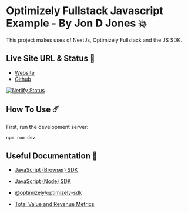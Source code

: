 # Optimizely Fullstack Javascript Example - By Jon D Jones 💥

This project makes uses of NextJs, Optimizely Fullstack and the JS SDK.

## Live Site URL & Status 👺

- [Website](https://optimizely-fullstack-javascript.netlify.app/)
- [Github](https://github.com/jondjones-poc/optimizely-fullstack-javascript)

[![Netlify Status](https://api.netlify.com/api/v1/badges/a65a335f-f152-4d5e-8c84-5bf094f10519/deploy-status)](https://app.netlify.com/sites/optimizely-fullstack-javascript/deploys)

## How To Use ☄️

First, run the development server:

```bash
npm run dev
```

## Useful Documentation 📄

- [JavaScript (Browser) SDK](https://docs.developers.optimizely.com/full-stack/docs/javascript-sdk)

- [JavaScript (Node) SDK](https://docs.developers.optimizely.com/full-stack/docs/javascript-node-sdk)

- [@optimizely/optimizely-sdk](https://www.npmjs.com/package/@optimizely/optimizely-sdk)

- [Total Value and Revenue Metrics](https://support.optimizely.com/hc/en-us/articles/4410289433229-Total-value-and-other-numeric-metrics)
